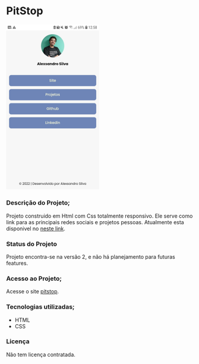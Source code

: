 # PitStop

<img src="./public/capa.jpeg" alt="imagem do site versao mobile" style="width:250px;"/>

### Descrição do Projeto;

Projeto construido em Html com Css totalmente responsivo. Ele serve como link para as principais redes sociais e projetos pessoas. Atualmente esta disponivel no [neste link](https://pitstopdev.netlify.app/).

### Status do Projeto

Projeto encontra-se na versão 2, e não há planejamento para futuras features.

### Acesso ao Projeto;

Acesse o site [pitstop](https://pitstopdev.netlify.app/).

### Tecnologias utilizadas;

- HTML
- CSS

### Licença

Não tem licença contratada.

